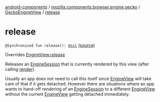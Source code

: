 [android-components](../../index.md) / [mozilla.components.browser.engine.gecko](../index.md) / [GeckoEngineView](index.md) / [release](./release.md)

# release

`@Synchronized fun release(): `[`Unit`](https://kotlinlang.org/api/latest/jvm/stdlib/kotlin/-unit/index.html) [(source)](https://github.com/mozilla-mobile/android-components/blob/master/components/browser/engine-gecko-beta/src/main/java/mozilla/components/browser/engine/gecko/GeckoEngineView.kt#L122)

Overrides [EngineView.release](../../mozilla.components.concept.engine/-engine-view/release.md)

Releases an [EngineSession](../../mozilla.components.concept.engine/-engine-session/index.md) that is currently rendered by this view (after calling [render](../../mozilla.components.concept.engine/-engine-view/render.md)).

Usually an app does not need to call this itself since [EngineView](../../mozilla.components.concept.engine/-engine-view/index.md) will take care of that if it gets detached.
However there are situations where an app wants to hand-off rendering of an [EngineSession](../../mozilla.components.concept.engine/-engine-session/index.md) to a different
[EngineView](../../mozilla.components.concept.engine/-engine-view/index.md) without the current [EngineView](../../mozilla.components.concept.engine/-engine-view/index.md) getting detached immediately.

